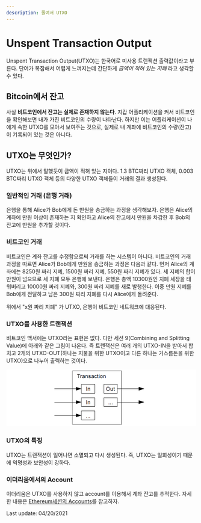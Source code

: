 ```yaml
---
description: 줄여서 UTXO
---
```


# Unspent Transaction Output

Unspent Transaction Output\(UTXO\)는 한국어로 미사용 트랜잭션 출력값이라고 부른다. 단어가 복잡해서 어렵게 느껴지는데 간단하게 _금액이 적혀 있는 지폐_ 라고 생각할 수 있다.

## Bitcoin에서 잔고

사실 **비트코인에서 잔고는 실제로 존재하지 않는다**. 지갑 어플리케이션을 켜서 비트코인을 확인해보면 내가 가진 비트코인의 수량이 나타난다. 하지만 이는 어플리케이션이 나에게 속한 UTXO를 모아서 보여주는 것으로, 실제로 내 계좌에 비트코인의 수량\(잔고\)이 기록되어 있는 것은 아니다.

## UTXO는 무엇인가?

UTXO는 위에서 말했듯이 금액이 적혀 있는 지이다. 1.3 BTC짜리 UTXO 객체, 0.003 BTC짜리 UTXO 객체 등의 다양한 UTXO 객체들이 거래의 결과 생성된다.

### 일반적인 거래 \(은행 거래\)

은행을 통해 Alice가 Bob에게 돈 만원을 송금하는 과정을 생각해보자. 은행은 Alice의 계좌에 만원 이상이 존재하는 지 확인하고 Alice의 잔고에서 만원을 차감한 후 Bob의 잔고에 만원을 추가할 것이다.

### 비트코인 거래

비트코인은 계좌 잔고를 수정함으로써 거래를 하는 시스템이 아니다. 비트코인의 거래 과정을 따르면 Alice가 Bob에게 만원을 송금하는 과정은 다음과 같다. 먼저 Alice의 계좌에는 8250원 짜리 지폐, 1500원 짜리 지폐, 550원 짜리 지폐가 있다. 세 지폐의 합이 만원이 넘으므로 세 지폐 모두 은행에 보낸다. 은행은 총액 10300원인 지폐 세장을 태워버리고 10000원 짜리 지폐와, 300원 짜리 지폐를 새로 발행한다. 이중 만원 지폐를 Bob에게 전달하고 남은 300원 짜리 지폐를 다시 Alice에게 돌려준다.

위에서 "x원 짜리 지폐" 가 UTXO, 은행이 비트코인 네트워크에 대응된다.

### UTXO를 사용한 트랜잭션

비트코인 백서에는 UTXO라는 표현은 없다. 다만 세션 9\(Combining and Splitting Value\)에 아래와 같은 그림이 나온다. 즉 트랜잭션은 여러 개의 UTXO-IN을 받아서 합치고 2개의 UTXO-OUT\(하나는 지불을 위한 UTXO이고 다른 하나는 거스름돈을 위한 UTXO\)으로 나누어 출력하는 것이다.

![Combining and Splitting Value](../.gitbook/assets/image%20%2832%29.png)

### UTXO의 특징

UTXO는 트랜잭션이 일어나면 소멸되고 다시 생성된다. 즉, UTXO는 일회성이기 때문에 익명성과 보안성이 강하다.



### 이더리움에서의 Account

이더리움은 UTXO를 사용하지 않고 account를 이용해서 계좌 잔고를 추적한다. 자세한 내용은 [Ethereum세션의 Accounts](../ethereum/accounts.md)를 참고하자.



Last update: 04/20/2021

